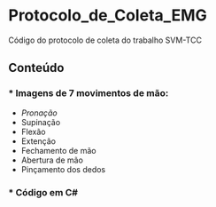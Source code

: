 ﻿# Protocolo_de_Coleta_EMG  
Código do protocolo de coleta do trabalho SVM-TCC  

## Conteúdo  

### * Imagens de 7 movimentos de mão:  
* *Pronação*  
* Supinação  
* Flexão  
* Extenção  
* Fechamento de mão
* Abertura de mão  
* Pinçamento dos dedos  
### * Código em C#
